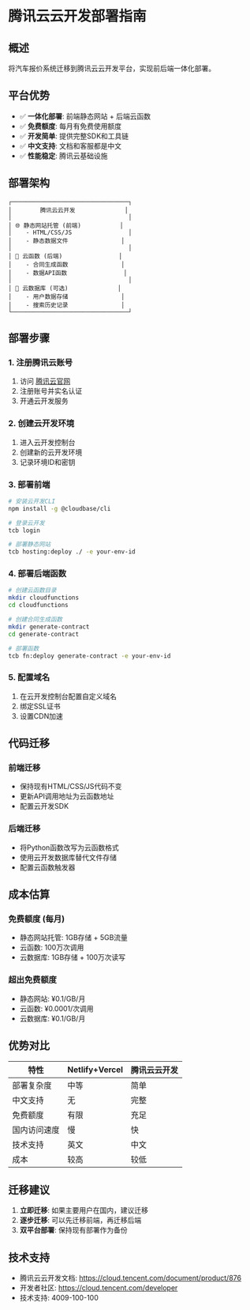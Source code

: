 # 腾讯云云开发部署指南

## 概述

将汽车报价系统迁移到腾讯云云开发平台，实现前后端一体化部署。

## 平台优势

- ✅ **一体化部署**: 前端静态网站 + 后端云函数
- ✅ **免费额度**: 每月有免费使用额度
- ✅ **开发简单**: 提供完整SDK和工具链
- ✅ **中文支持**: 文档和客服都是中文
- ✅ **性能稳定**: 腾讯云基础设施

## 部署架构

```
┌─────────────────────────────────┐
│        腾讯云云开发              │
│                                 │
│ 🌐 静态网站托管 (前端)           │
│    - HTML/CSS/JS                │
│    - 静态数据文件               │
│                                 │
│ 🔧 云函数 (后端)                │
│    - 合同生成函数               │
│    - 数据API函数                │
│                                 │
│ 💾 云数据库 (可选)              │
│    - 用户数据存储               │
│    - 搜索历史记录               │
└─────────────────────────────────┘
```

## 部署步骤

### 1. 注册腾讯云账号
1. 访问 [腾讯云官网](https://cloud.tencent.com/)
2. 注册账号并实名认证
3. 开通云开发服务

### 2. 创建云开发环境
1. 进入云开发控制台
2. 创建新的云开发环境
3. 记录环境ID和密钥

### 3. 部署前端
```bash
# 安装云开发CLI
npm install -g @cloudbase/cli

# 登录云开发
tcb login

# 部署静态网站
tcb hosting:deploy ./ -e your-env-id
```

### 4. 部署后端函数
```bash
# 创建云函数目录
mkdir cloudfunctions
cd cloudfunctions

# 创建合同生成函数
mkdir generate-contract
cd generate-contract

# 部署函数
tcb fn:deploy generate-contract -e your-env-id
```

### 5. 配置域名
1. 在云开发控制台配置自定义域名
2. 绑定SSL证书
3. 设置CDN加速

## 代码迁移

### 前端迁移
- 保持现有HTML/CSS/JS代码不变
- 更新API调用地址为云函数地址
- 配置云开发SDK

### 后端迁移
- 将Python函数改写为云函数格式
- 使用云开发数据库替代文件存储
- 配置云函数触发器

## 成本估算

### 免费额度 (每月)
- 静态网站托管: 1GB存储 + 5GB流量
- 云函数: 100万次调用
- 云数据库: 1GB存储 + 100万次读写

### 超出免费额度
- 静态网站: ¥0.1/GB/月
- 云函数: ¥0.0001/次调用
- 云数据库: ¥0.1/GB/月

## 优势对比

| 特性 | Netlify+Vercel | 腾讯云云开发 |
|------|----------------|-------------|
| 部署复杂度 | 中等 | 简单 |
| 中文支持 | 无 | 完整 |
| 免费额度 | 有限 | 充足 |
| 国内访问速度 | 慢 | 快 |
| 技术支持 | 英文 | 中文 |
| 成本 | 较高 | 较低 |

## 迁移建议

1. **立即迁移**: 如果主要用户在国内，建议迁移
2. **逐步迁移**: 可以先迁移前端，再迁移后端
3. **双平台部署**: 保持现有部署作为备份

## 技术支持

- 腾讯云云开发文档: https://cloud.tencent.com/document/product/876
- 开发者社区: https://cloud.tencent.com/developer
- 技术支持: 4009-100-100 